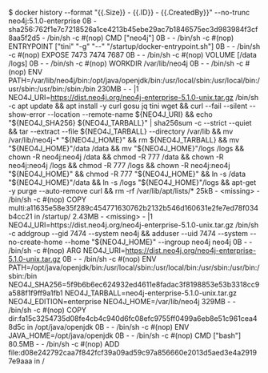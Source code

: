 $ docker history --format "{{.Size}} - {{.ID}} - {{.CreatedBy}}" --no-trunc neo4j:5.1.0-enterprise
0B - sha256:762f1e7c7218526a1ce4213b45ebe29ac7b1846575ec3d983984f3cf8aa5f2d5 - /bin/sh -c #(nop)  CMD ["neo4j"]
0B - <missing> - /bin/sh -c #(nop)  ENTRYPOINT ["tini" "-g" "--" "/startup/docker-entrypoint.sh"]
0B - <missing> - /bin/sh -c #(nop)  EXPOSE 7473 7474 7687
0B - <missing> - /bin/sh -c #(nop)  VOLUME [/data /logs]
0B - <missing> - /bin/sh -c #(nop) WORKDIR /var/lib/neo4j
0B - <missing> - /bin/sh -c #(nop)  ENV PATH=/var/lib/neo4j/bin:/opt/java/openjdk/bin:/usr/local/sbin:/usr/local/bin:/usr/sbin:/usr/bin:/sbin:/bin
230MB - <missing> - |1 NEO4J_URI=https://dist.neo4j.org/neo4j-enterprise-5.1.0-unix.tar.gz /bin/sh -c apt update     && apt install -y curl gosu jq tini wget     && curl --fail --silent --show-error --location --remote-name ${NEO4J_URI}     && echo "${NEO4J_SHA256}  ${NEO4J_TARBALL}" | sha256sum -c --strict --quiet     && tar --extract --file ${NEO4J_TARBALL} --directory /var/lib     && mv /var/lib/neo4j-* "${NEO4J_HOME}"     && rm ${NEO4J_TARBALL}     && mv "${NEO4J_HOME}"/data /data     && mv "${NEO4J_HOME}"/logs /logs     && chown -R neo4j:neo4j /data     && chmod -R 777 /data     && chown -R neo4j:neo4j /logs     && chmod -R 777 /logs     && chown -R neo4j:neo4j "${NEO4J_HOME}"     && chmod -R 777 "${NEO4J_HOME}"     && ln -s /data "${NEO4J_HOME}"/data     && ln -s /logs "${NEO4J_HOME}"/logs     && apt-get -y purge --auto-remove curl     && rm -rf /var/lib/apt/lists/*
25kB - <missing> - /bin/sh -c #(nop) COPY multi:a11635e58e35f289c454771630762b2132b546d160631e2fe7ed78f034b4cc21 in /startup/ 
2.43MB - <missing> - |1 NEO4J_URI=https://dist.neo4j.org/neo4j-enterprise-5.1.0-unix.tar.gz /bin/sh -c addgroup --gid 7474 --system neo4j && adduser --uid 7474 --system --no-create-home --home "${NEO4J_HOME}" --ingroup neo4j neo4j
0B - <missing> - /bin/sh -c #(nop)  ARG NEO4J_URI=https://dist.neo4j.org/neo4j-enterprise-5.1.0-unix.tar.gz
0B - <missing> - /bin/sh -c #(nop)  ENV PATH=/opt/java/openjdk/bin:/usr/local/sbin:/usr/local/bin:/usr/sbin:/usr/bin:/sbin:/bin NEO4J_SHA256=5f9b6b6ec624932ed4611e8fadac3f8198853e53b3318cc9a588f1f9ff9a1fb1 NEO4J_TARBALL=neo4j-enterprise-5.1.0-unix.tar.gz NEO4J_EDITION=enterprise NEO4J_HOME=/var/lib/neo4j
329MB - <missing> - /bin/sh -c #(nop) COPY dir:fa15c3254735d08fe4cb4c940d6fc08efc9755ff0499a6eb8e51c961cea48d5c in /opt/java/openjdk 
0B - <missing> - /bin/sh -c #(nop)  ENV JAVA_HOME=/opt/java/openjdk
0B - <missing> - /bin/sh -c #(nop)  CMD ["bash"]
80.5MB - <missing> - /bin/sh -c #(nop) ADD file:d08e242792caa7f842fcf39a09ad59c97a856660e2013d5aed3e4a29197e9aaa in / 